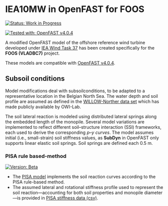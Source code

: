 # IEA10MW in OpenFAST for FOOS

[![Status: Work in Progress](https://img.shields.io/badge/Status-Work%20In%20Progress-yellow)](https://github.com/yourusername/repo)

[![Tested with: OpenFAST v4.0.4](https://img.shields.io/badge/Tested%20with-OpenFAST%20v4.0.4-success)](https://github.com/openfast/openfast/releases/tag/v4.0.4)

A modified OpenFAST model of the offshore reference wind turbine developed under [IEA Wind Task 37](https://github.com/IEAWindSystems/IEA-10.0-198-RWT) has been created specifically for the **FOOS (VLADBC7)** project. 

These models are compatible with [OpenFAST v4.0.4](https://github.com/openfast/openfast/releases/tag/v4.0.4).

## Subsoil conditions

Model modifications deal with subsoilconditions, to be adapted to a representative location in the Belgian North Sea. The water depth and soil profile are assumed as defined in the [WILLOW-Norther data set](https://zenodo.org/records/11093262) which has made publicly available by OWI-Lab.

The soil lateral reaction is modeled using distributed lateral springs along the embedded length of the monopile. Several model variations are implemented to reflect different soil–structure interaction (SSI) frameworks, each used to derive the corresponding *p–y curves*. The model assumes initial (i.e., small-strain) soil stiffness values, as **SubDyn** in OpenFAST only supports linear elastic soil springs. Soil springs are defined
each 0.5 m. 

### PISA rule based-method

[![Version: Beta](https://img.shields.io/badge/Version-Beta-blue)](https://github.com/yourusername/repo)

- The [PISA model](pisa/) implements the soil reaction curves according to the
PISA rule-based method.
- The assumed lateral and rotational stiffness profile used to represent the soil reaction—accounting for both soil properties and monopile diameter—is provided in [PISA stiffness data (csv)](Foundation%20stiffness/pisa.csv).